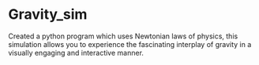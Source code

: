 # Gravity_sim
Created a python program which uses Newtonian laws of physics, this simulation allows you to experience the fascinating interplay of gravity in a visually engaging and interactive manner.
